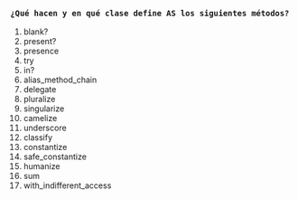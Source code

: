 ### ```¿Qué hacen y en qué clase define AS los siguientes métodos?```
1. blank?
2. present?
3. presence
4. try
5. in?
6. alias_method_chain
7. delegate
8. pluralize
9. singularize
10. camelize
11. underscore
12. classify
13. constantize
14. safe_constantize
15. humanize
16. sum
17. with_indifferent_access